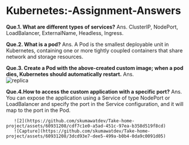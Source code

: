# Kubernetes:-Assignment-Answers

**Que.1. What are different types of services?**
      Ans.  ClusterIP, NodePort, LoadBalancer, ExternalName, Headless, Ingress.

**Que.2. What is a pod?**
      Ans.  A Pod is the smallest deployable unit in Kubernetes, containing one or more tightly coupled containers that share network and storage resources.
      
**Que.3. Create a Pod with the above-created custom image; when a pod dies, Kubernetes should automatically restart.**
      Ans.   
           ![replica](https://github.com/skumawatdev/Take-home-project/assets/60931208/b5e7077b-5f7d-4c53-8980-ad5002bf2771)
           

**Que.4.How to access the custom application with a specific port?**
      Ans.  You can expose the application using a Service of type NodePort or LoadBalancer and specify the port in the Service configuration, 
      and it will map to the port in the Pod.

       ![2](https://github.com/skumawatdev/Take-home-project/assets/60931208/cdf7c1e0-a5ad-451c-97ea-b358d519f8cd)
       ![Capture](https://github.com/skumawatdev/Take-home-project/assets/60931208/3dcd93e7-dee5-499a-b0b4-0da9c0091d05)

